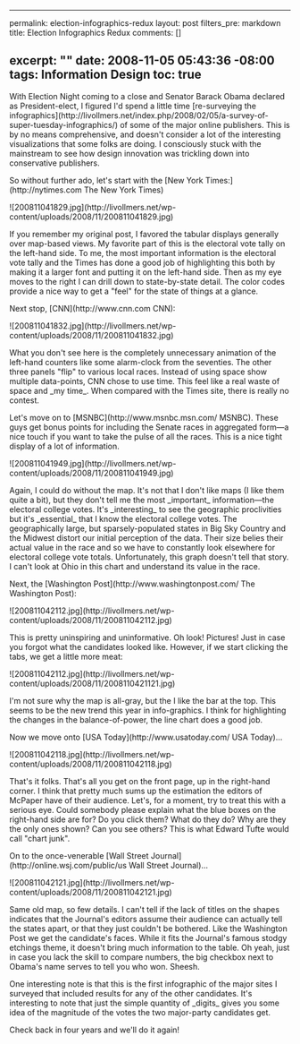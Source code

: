 ----- 
permalink: election-infographics-redux
layout: post
filters_pre: markdown
title: Election Infographics Redux
comments: []

excerpt: ""
date: 2008-11-05 05:43:36 -08:00
tags: Information Design
toc: true
-----
<p>With Election Night coming to a close and Senator Barack Obama declared as President-elect, I figured I'd spend a little time [re-surveying the infographics](http://livollmers.net/index.php/2008/02/05/a-survey-of-super-tuesday-infographics/) of some of the major online publishers. This is by no means comprehensive, and doesn't consider a lot of the interesting visualizations that some folks are doing. I consciously stuck with the mainstream to see how design innovation was trickling down into conservative publishers.

<p>So without further ado, let's start with the [New York Times:](http://nytimes.com The New York Times)

<p>![200811041829.jpg](http://livollmers.net/wp-content/uploads/2008/11/200811041829.jpg)

<p>If you remember my original post, I favored the tabular displays generally over map-based views. My favorite part of this is the electoral vote tally on the left-hand side. To me, the most important information is the electoral vote tally and the Times has done a good job of highlighting this both by making it a larger font and putting it on the left-hand side. Then as my eye moves to the right I can drill down to state-by-state detail. The color codes provide a nice way to get a "feel" for the state of things at a glance.

<p>Next stop, [CNN](http://www.cnn.com CNN):

<p>![200811041832.jpg](http://livollmers.net/wp-content/uploads/2008/11/200811041832.jpg)

<p>What you don't see here is the completely unnecessary animation of the left-hand counters like some alarm-clock from the seventies. The other three panels "flip" to various local races. Instead of using space show multiple data-points, CNN chose to use time. This feel like a real waste of space and _my time_. When compared with the Times site, there is really no contest.

<p>Let's move on to [MSNBC](http://www.msnbc.msn.com/ MSNBC). These guys get bonus points for including the Senate races in aggregated form&#8212;a nice touch if you want to take the pulse of all the races. This is a nice tight display of a lot of information.

<p>![200811041949.jpg](http://livollmers.net/wp-content/uploads/2008/11/200811041949.jpg)

<p>Again, I could do without the map. It's not that I don't like maps (I like them quite a bit), but they don't tell me the most _important_ information&#8212;the electoral college votes. It's _interesting_ to see the geographic proclivities but it's _essential_ that I know the electoral college votes. The geographically large, but sparsely-populated states in Big Sky Country and the Midwest distort our initial perception of the data. Their size belies their actual value in the race and so we have to constantly look elsewhere for electoral college vote totals. Unfortunately, this graph doesn't tell that story. I can't look at Ohio in this chart and understand its value in the race.

<p>Next, the [Washington Post](http://www.washingtonpost.com/ The Washington Post):

<p>![200811042112.jpg](http://livollmers.net/wp-content/uploads/2008/11/200811042112.jpg)

<p>This is pretty uninspiring and uninformative. Oh look! Pictures! Just in case you forgot what the candidates looked like. However, if we start clicking the tabs, we get a little more meat:

<p>![200811042112.jpg](http://livollmers.net/wp-content/uploads/2008/11/2008110421121.jpg)

<p>I'm not sure why the map is all-gray, but the I like the bar at the top. This seems to be the new trend this year in info-graphics. I think for highlighting the changes in the balance-of-power, the line chart does a good job.

<p>Now we move onto [USA Today](http://www.usatoday.com/ USA Today)&#8230;

<p>![200811042118.jpg](http://livollmers.net/wp-content/uploads/2008/11/200811042118.jpg)

<p>That's it folks. That's all you get on the front page, up in the right-hand corner. I think that pretty much sums up the estimation the editors of McPaper have of their audience. Let's, for a moment, try to treat this with a serious eye. Could somebody please explain what the blue boxes on the right-hand side are for? Do you click them? What do they do? Why are they the only ones shown? Can you see others? This is what Edward Tufte would call "chart junk".

<p>On to the once-venerable [Wall Street Journal](http://online.wsj.com/public/us Wall Street Journal)&#8230;

<p>![200811042121.jpg](http://livollmers.net/wp-content/uploads/2008/11/200811042121.jpg)

<p>Same old map, so few details. I can't tell if the lack of titles on the shapes indicates that the Journal's editors assume their audience can actually tell the states apart, or that they just couldn't be bothered. Like the Washington Post we get the candidate's faces. While it fits the Journal's famous stodgy etchings theme, it doesn't bring much information to the table. Oh yeah, just in case you lack the skill to compare numbers, the big checkbox next to Obama's name serves to tell you who won. Sheesh.

<p>One interesting note is that this is the first infographic of the major sites I surveyed that included results for any of the other candidates. It's interesting to note that just the simple quantity of _digits_ gives you some idea of the magnitude of the votes the two major-party candidates get.

<p>Check back in four years and we'll do it again!

